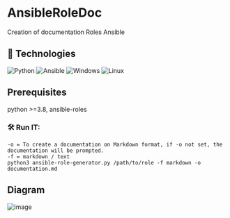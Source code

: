 # AnsibleRoleDoc
 Creation of documentation Roles Ansible

## 📌 Technologies 

![Python](https://img.shields.io/badge/Python-3776AB?style=for-the-badge&logo=Python&logoColor=white) ![Ansible](https://img.shields.io/badge/Ansible-3776AB?style=for-the-badge&logo=Ansible&logoColor=white) ![Windows](https://img.shields.io/badge/Windows-0078D6?style=for-the-badge&logo=windows&logoColor=white) ![Linux](https://img.shields.io/badge/Linux-FCC624?style=for-the-badge&logo=Linux&logoColor=black) 

## Prerequisites

python >=3.8, ansible-roles

### 🛠 Run IT:

```
-o = To create a documentation on Markdown format, if -o not set, the documentation will be prompted.
-f = markdown / text
python3 ansible-role-generator.py /path/to/role -f markdown -o documentation.md

```

## Diagram

![image](https://github.com/user-attachments/assets/d1bc2c9d-1fc0-4f0d-9951-6086e0c85125)
